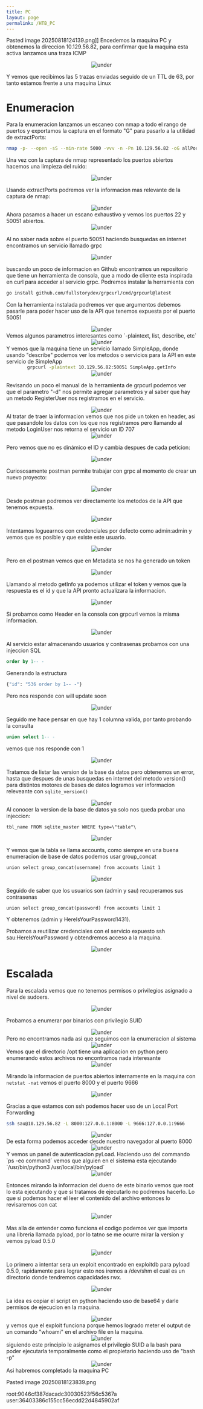 ```yaml
---
title: PC
layout: page
permalink: /HTB_PC
---
```


Pasted image 20250818124139.png]]
Encedemos la maquina PC y obtenemos la direccion 10.129.56.82, para confirmar que la maquina esta activa lanzamos una traza ICMP

<div style="text-align: center;">
  <img src="/assets/images/HTB/PC/1.png" alt="under" oncontextmenu="return false;">
</div>


Y vemos que recibimos las 5 trazas enviadas seguido de un TTL de 63, por tanto estamos frente a una maquina Linux

# Enumeracion

Para la enumeracion lanzamos un escaneo con nmap a todo el rango de puertos y exportamos la captura en el formato "G" para pasarlo a la utilidad de extractPorts: 

```bash
nmap -p- --open -sS --min-rate 5000 -vvv -n -Pn 10.129.56.82 -oG allPorts
```

Una vez con la captura de nmap representado los puertos abiertos hacemos una limpieza del ruido:
<div style="text-align: center;">
  <img src="/assets/images/HTB/PC/2.png" alt="under" oncontextmenu="return false;">
</div>

Usando extractPorts podremos ver la informacion mas relevante de la captura de nmap:
<div style="text-align: center;">
  <img src="/assets/images/HTB/PC/3.png" alt="under" oncontextmenu="return false;">
</div>
Ahora pasamos a hacer un escano exhaustivo y vemos los puertos 22 y 50051 abiertos.
<div style="text-align: center;">
  <img src="/assets/images/HTB/PC/4.png" alt="under" oncontextmenu="return false;">
</div>

Al no saber nada sobre el puerto 50051 haciendo busquedas en internet encontramos un servicio llamado grpc

<div style="text-align: center;">
  <img src="/assets/images/HTB/PC/5.png" alt="under" oncontextmenu="return false;">
</div>

buscando un poco de informacion en Github encontramos un repositorio que tiene un herramienta de consola, que a modo de cliente esta inspirada en curl para acceder al servicio grpc. Podremos instalar la herramienta con 

```bash
go install github.com/fullstorydev/grpcurl/cmd/grpcurl@latest
```

Con la herramienta instalada podremos ver que argumentos debemos pasarle para poder hacer uso de la API que tenemos expuesta por el puerto 50051
<div style="text-align: center;">
  <img src="/assets/images/HTB/PC/6.png" alt="under" oncontextmenu="return false;">
</div>
Vemos algunos parametros interesantes como `-plaintext, list, describe, etc`

<div style="text-align: center;">
  <img src="/assets/images/HTB/PC/7.png" alt="under" oncontextmenu="return false;">
</div>
Y vemos que la maquina tiene un servicio llamado SimpleApp, donde usando "describe" podemos ver los metodos o servicios para la API en este servicio de SimpleApp
<div style="text-align: center;">
  <img
Podemos ver que es un servicio y los metodos que tiene. Usando la funcion "getInfo" tendremos la informacion de los parametros que espera cada uno de los metodos

```bash
grpcurl -plaintext 10.129.56.82:50051 SimpleApp.getInfo
```


<div style="text-align: center;">
  <img src="/assets/images/HTB/PC/8.png" alt="under" oncontextmenu="return false;">
</div>

Revisando un poco el manual de la herramienta de grpcurl podemos ver que el parametro "-d" nos permite agregar parametros y al saber que hay un metodo RegisterUser nos registramos en el servicio.

<div style="text-align: center;">
  <img src="/assets/images/HTB/PC/9.png" alt="under" oncontextmenu="return false;">
</div>
Al tratar de traer la informacion vemos que nos pide un token en header, asi que pasandole los datos con los que nos registramos pero llamando al metodo LoginUser nos retorna el servicio un ID 707

<div style="text-align: center;">
  <img src="/assets/images/HTB/PC/10.png" alt="under" oncontextmenu="return false;">
</div>

Pero vemos que no es dinámico el ID y cambia despues de cada peticion:
<div style="text-align: center;">
  <img src="/assets/images/HTB/PC/11.png" alt="under" oncontextmenu="return false;">
</div>

Curiososamente postman permite trabajar con grpc al momento de crear un nuevo proyecto:
<div style="text-align: center;">
  <img src="/assets/images/HTB/PC/12.png" alt="under" oncontextmenu="return false;">
</div>

Desde postman podremos ver directamente los metodos de la API que tenemos expuesta.

<div style="text-align: center;">
  <img src="/assets/images/HTB/PC/13.png" alt="under" oncontextmenu="return false;">
</div>

Intentamos loguearnos con credenciales por defecto como admin:admin y vemos que es posible y que existe este usuario.

<div style="text-align: center;">
  <img src="/assets/images/HTB/PC/14.png" alt="under" oncontextmenu="return false;">
</div>

Pero en el postman vemos que en Metadata se nos ha generado un token

<div style="text-align: center;">
  <img src="/assets/images/HTB/PC/15.png" alt="under" oncontextmenu="return false;">
</div>

Llamando al metodo getInfo ya podemos utilizar el token y vemos que la respuesta es el id y que la API pronto actualizara la informacion.

<div style="text-align: center;">
  <img src="/assets/images/HTB/PC/16.png" alt="under" oncontextmenu="return false;">
</div>

Si probamos como Header en la consola con grpcurl vemos la misma informacion.

<div style="text-align: center;">
  <img src="/assets/images/HTB/PC/17.png" alt="under" oncontextmenu="return false;">
</div>

Al servicio estar almacenando usuarios y contrasenas probamos con una injeccion SQL

```sql
order by 1-- -
```

Generando la estructura
```bash
{"id": "536 order by 1-- -"}
```

Pero nos responde con will update soon
<div style="text-align: center;">
  <img src="/assets/images/HTB/PC/18.png" alt="under" oncontextmenu="return false;">
</div>

Seguido me hace pensar en que hay 1 columna valida, por tanto probando la consulta
```sql
union select 1-- -
```

vemos que nos responde con 1

<div style="text-align: center;">
  <img src="/assets/images/HTB/PC/19.png" alt="under" oncontextmenu="return false;">
</div>

Tratamos de listar las version de la base da datos pero obtenemos un error, hasta que despues de unas busquedas en internet del metodo version() para distintos motores de bases de datos logramos ver informacion releveante con `sqlite_version()`

<div style="text-align: center;">
  <img src="/assets/images/HTB/PC/20.png" alt="under" oncontextmenu="return false;">
</div>
Al conocer la version de la base de datos ya solo nos queda probar una injeccion:

```sqlite
tbl_name FROM sqlite_master WHERE type=\"table"\
```

<div style="text-align: center;">
  <img src="/assets/images/HTB/PC/21.png" alt="under" oncontextmenu="return false;">
</div>

Y vemos que la tabla se llama accounts, como siempre en una buena enumeracion de base de datos podemos usar group_concat

```sqlite
union select group_concat(username) from accounts limit 1
```

<div style="text-align: center;">
  <img src="/assets/images/HTB/PC/22.png" alt="under" oncontextmenu="return false;">
</div>

Seguido de saber que los usuarios son (admin y sau) recuperamos sus contrasenas

```sqlite
union select group_concat(password) from accounts limit 1
```

Y obtenemos (admin y HereIsYourPassword1431).

Probamos a reutilizar credenciales con el servicio expuesto ssh sau:HereIsYourPassword y obtendremos acceso a la maquina.

<div style="text-align: center;">
  <img src="/assets/images/HTB/PC/23.png" alt="under" oncontextmenu="return false;">
</div>

# Escalada

Para la escalada vemos que no tenemos permisos o privilegios asignado a nivel de sudoers.

<div style="text-align: center;">
  <img src="/assets/images/HTB/PC/1.png" alt="under" oncontextmenu="return false;">
</div>

Probamos a enumerar por binarios con privilegio SUID

<div style="text-align: center;">
  <img src="/assets/images/HTB/PC/1.png" alt="under" oncontextmenu="return false;">
</div>
Pero no encontramos nada asi que seguimos con la enumeracion al sistema

<div style="text-align: center;">
  <img src="/assets/images/HTB/PC/1.png" alt="under" oncontextmenu="return false;">
</div>
Vemos que el directorio /opt tiene una aplicacion en python pero enumerando estos archivos no encontramos nada interesante

<div style="text-align: center;">
  <img src="/assets/images/HTB/PC/1.png" alt="under" oncontextmenu="return false;">
</div>

Mirando la informacion de puertos abiertos internamente en la maquina con `netstat -nat` vemos el puerto 8000 y el puerto 9666

<div style="text-align: center;">
  <img src="/assets/images/HTB/PC/1.png" alt="under" oncontextmenu="return false;">
</div>

Gracias a que estamos con ssh podemos hacer uso de un Local Port Forwarding
```bash
ssh sau@10.129.56.82 -L 8000:127.0.0.1:8000 -L 9666:127.0.0.1:9666
```

<div style="text-align: center;">
  <img src="/assets/images/HTB/PC/1.png" alt="under" oncontextmenu="return false;">
</div>
De esta forma podemos acceder desde nuestro navegador al puerto 8000
<div style="text-align: center;">
  <img src="/assets/images/HTB/PC/1.png" alt="under" oncontextmenu="return false;">
</div>
Y vemos un panel de autenticacion pyLoad. Haciendo uso del commando `ps -eo command` vemos que alguien en el sistema esta ejecutando `/usr/bin/python3 /usr/local/bin/pyload`

<div style="text-align: center;">
  <img src="/assets/images/HTB/PC/1.png" alt="under" oncontextmenu="return false;">
</div>

Entonces mirando la informacion del dueno de este binario vemos que root lo esta ejecutando y que si tratamos de ejecutarlo no podremos hacerlo. Lo que si podemos hacer el leer el contenido del archivo entonces lo revisaremos con cat

<div style="text-align: center;">
  <img src="/assets/images/HTB/PC/1.png" alt="under" oncontextmenu="return false;">
</div>

Mas alla de entender como funciona el codigo podemos ver que importa una libreria llamada pyload, por lo tatno se me ocurre mirar la version y vemos pyload 0.5.0
<div style="text-align: center;">
  <img src="/assets/images/HTB/PC/1.png" alt="under" oncontextmenu="return false;">
</div>

Lo primero a intentar sera un exploit encontrado en exploitdb para pyload 0.5.0, rapidamente para lograr esto nos iremos a /dev/shm el cual es un directorio donde tendremos capacidades rwx.

<div style="text-align: center;">
  <img src="/assets/images/HTB/PC/1.png" alt="under" oncontextmenu="return false;">
</div>

La idea es copiar el script en python haciendo uso de base64 y darle permisos de ejecucion en la maquina.

<div style="text-align: center;">
  <img src="/assets/images/HTB/PC/1.png" alt="under" oncontextmenu="return false;">
</div>
y vemos que el exploit funciona porque hemos logrado meter el output de un comando "whoami" en el archivo file en la maquina.

<div style="text-align: center;">
  <img src="/assets/images/HTB/PC/1.png" alt="under" oncontextmenu="return false;">
</div>
siguiendo este principio le asignamos el privilegio SUID a la bash para poder ejecutarla temporalmente como el propietario haciendo uso de "bash -p"

<div style="text-align: center;">
  <img src="/assets/images/HTB/PC/1.png" alt="under" oncontextmenu="return false;">
</div>
 Asi habremos completado la maquina PC

Pasted image 20250818123839.png

root:9046cf387dacadc30030523f56c5367a
user:36403386c155cc56ecdd22d4845902af

